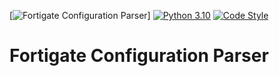 [![Fortigate Configuration Parser](https://github.com/SudarshanVK/fortigate-config-parser/actions/workflows/main.yaml/badge.svg)]
[![Python 3.10](https://img.shields.io/badge/python-3.10-blue.svg)](https://www.python.org/downloads/release/python-310/)
[![Code Style](https://img.shields.io/badge/code%20style-black-000000.svg)](https://github.com/ambv/black)

# Fortigate Configuration Parser
